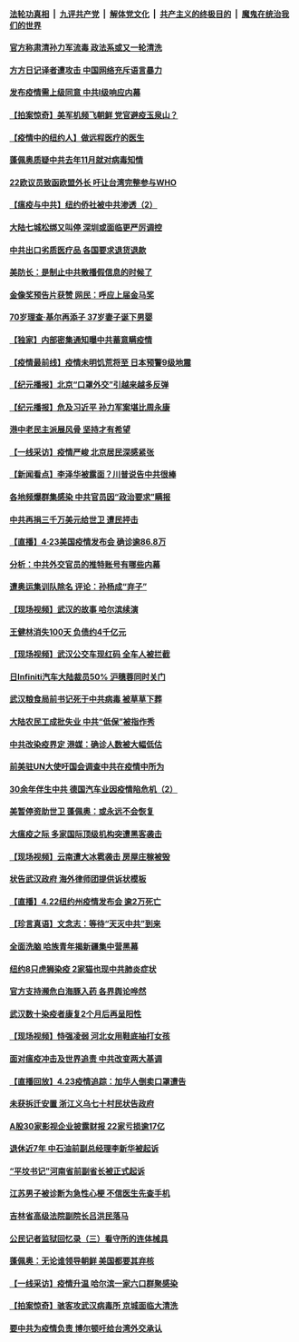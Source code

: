 

####  [法轮功真相](../../../../basic/blob/master/README.md?t=04241801) &nbsp;|&nbsp; [九评共产党](../../../../9ping.md/blob/master/README.md?t=04241801) &nbsp;|&nbsp; [解体党文化](../../../../jtdwh.md/blob/master/README.md?t=04241801)  &nbsp;|&nbsp; [共产主义的终极目的](../../../../gczydzjmd.md/blob/master/README.md?t=04241801) &nbsp;|&nbsp; [魔鬼在统治我们的世界](../../../../mgztzwmdsj.md/blob/master/README.md?t=04241801) 


#### [官方称肃清孙力军流毒 政法系或又一轮清洗](../pages/nsc413/n12057144.md?t=04241801) 

#### [方方日记译者遭攻击 中国网络充斥语言暴力](../pages/nsc413/n12057158.md?t=04241801) 

#### [发布疫情需上级同意 中共Ⅰ级响应内幕](../pages/nsc413/n12053044.md?t=04241801) 

#### [【拍案惊奇】美军机频飞朝鲜 党官避疫玉泉山？](../pages/nsc413/n12056787.md?t=04241801) 

#### [【疫情中的纽约人】做远程医疗的医生](../pages/nsc413/n12056976.md?t=04241801) 

#### [蓬佩奥质疑中共去年11月就对病毒知情](../pages/nsc413/n12056919.md?t=04241801) 

#### [22欧议员致函欧盟外长 吁让台湾完整参与WHO](../pages/nsc413/n12056906.md?t=04241801) 

#### [【瘟疫与中共】纽约侨社被中共渗透（2）](../pages/nsc413/n12048330.md?t=04241801) 

#### [大陆七城松绑又叫停 深圳或面临更严厉调控](../pages/nsc413/n12056496.md?t=04241801) 

#### [中共出口劣质医疗品 各国要求退货退款](../pages/nsc413/n12056707.md?t=04241801) 

#### [美防长：是制止中共散播假信息的时候了](../pages/nsc413/n12056675.md?t=04241801) 

#### [金像奖预告片获赞 网民：呼应上届金马奖](../pages/nsc413/n12056211.md?t=04241801) 

#### [70岁理查·基尔再添子 37岁妻子诞下男婴](../pages/nsc413/n12056595.md?t=04241801) 

#### [【独家】内部密集通知曝中共蓄意瞒疫情](../pages/nsc413/n12054024.md?t=04241801) 

#### [【疫情最前线】疫情未明饥荒将至 日本预警9级地震](../pages/nsc413/n12056563.md?t=04241801) 

#### [【纪元播报】北京“口罩外交”引越来越多反弹](../pages/nsc413/n12056548.md?t=04241801) 

#### [【纪元播报】危及习近平 孙力军案堪比周永康](../pages/nsc413/n12056574.md?t=04241801) 

#### [港中老民主派展风骨 坚持才有希望](../pages/nsc413/n12056406.md?t=04241801) 

#### [【一线采访】疫情严峻 北京居民深感紧张](../pages/nsc413/n12056415.md?t=04241801) 

#### [【新闻看点】李泽华被露面？川普说告中共很棒](../pages/nsc413/n12056131.md?t=04241801) 

#### [各地频爆群集感染 中共官员因“政治要求”瞒报](../pages/nsc413/n12056202.md?t=04241801) 

#### [中共再捐三千万美元给世卫 遭民抨击](../pages/nsc413/n12056235.md?t=04241801) 

#### [【直播】4·23美国疫情发布会 确诊逾86.8万](../pages/nsc413/n12056063.md?t=04241801) 

#### [分析：中共外交官员的推特账号有哪些内幕](../pages/nsc413/n12056160.md?t=04241801) 

#### [遭奥运集训队除名 评论：孙杨成“弃子”](../pages/nsc413/n12056047.md?t=04241801) 

#### [【现场视频】武汉的故事 哈尔滨续演](../pages/nsc413/n12056300.md?t=04241801) 

#### [王健林消失100天 负债约4千亿元](../pages/nsc413/n12056000.md?t=04241801) 

#### [【现场视频】武汉公交车现红码 全车人被拦截](../pages/nsc413/n12056210.md?t=04241801) 

#### [日Infiniti汽车大陆裁员50% 沪穗蓉同时关门](../pages/nsc413/n12056140.md?t=04241801) 

#### [武汉粮食局前书记死于中共病毒 被草草下葬](../pages/nsc413/n12055731.md?t=04241801) 

#### [大陆农民工成批失业 中共“低保”被指作秀](../pages/nsc413/n12055771.md?t=04241801) 

#### [中共改染疫界定 港媒：确诊人数被大幅低估](../pages/nsc413/n12055507.md?t=04241801) 

#### [前美驻UN大使吁国会调查中共在疫情中所为](../pages/nsc413/n12055777.md?t=04241801) 

#### [30余年伴生中共 德国汽车业因疫情陷危机（2）](../pages/nsc413/n12031415.md?t=04241801) 

#### [美暂停资助世卫 蓬佩奥：或永远不会恢复](../pages/nsc413/n12055683.md?t=04241801) 

#### [大瘟疫之际 多家国际顶级机构突遭黑客袭击](../pages/nsc413/n12055901.md?t=04241801) 

#### [【现场视频】云南遭大冰雹袭击 房屋庄稼被毁](../pages/nsc413/n12055387.md?t=04241801) 

#### [状告武汉政府 海外律师团提供诉状模板](../pages/nsc413/n12055521.md?t=04241801) 

#### [【直播】4.22纽约州疫情发布会 逾2万死亡](../pages/nsc413/n12055687.md?t=04241801) 

#### [【珍言真语】文念志：等待“天灭中共”到来](../pages/nsc413/n12053985.md?t=04241801) 


#### [全面洗脑 哈族青年揭新疆集中营黑幕](../pages/nsc413/n12054531.md?t=04241801) 

#### [纽约8只虎狮染疫 2家猫也现中共肺炎症状](../pages/nsc413/n12055331.md?t=04241801) 

#### [官方支持濒危白海豚入药 各界舆论哗然](../pages/nsc413/n12055506.md?t=04241801) 

#### [武汉数十染疫者康复2个月后再呈阳性](../pages/nsc413/n12053785.md?t=04241801) 

#### [【现场视频】恃强凌弱 河北女用鞋底抽打女孩](../pages/nsc413/n12055153.md?t=04241801) 

#### [面对瘟疫冲击及世界追责 中共改变两大基调](../pages/nsc413/n12054199.md?t=04241801) 

#### [【直播回放】4.23疫情追踪：加华人倒卖口罩遭告](../pages/nsc413/n12055135.md?t=04241801) 

#### [未获拆迁安置 浙江义乌七十村民状告政府](../pages/nsc413/n12054688.md?t=04241801) 

#### [A股30家影视企业披露财报 22家亏损逾17亿](../pages/nsc413/n12054856.md?t=04241801) 

#### [退休近7年 中石油前副总经理李新华被起诉](../pages/nsc413/n12055013.md?t=04241801) 

#### [“平坟书记”河南省前副省长被正式起诉](../pages/nsc413/n12054900.md?t=04241801) 

#### [江苏男子被诊断为急性心梗 不信医生先查手机](../pages/nsc413/n12054957.md?t=04241801) 

#### [吉林省高级法院副院长吕洪民落马](../pages/nsc413/n12054867.md?t=04241801) 

#### [公民记者监狱回忆录（三）看守所的连体械具](../pages/nsc413/n12054780.md?t=04241801) 

#### [蓬佩奥：无论谁领导朝鲜 美国都要其弃核](../pages/nsc413/n12054884.md?t=04241801) 

#### [【一线采访】疫情升温 哈尔滨一家六口群聚感染](../pages/nsc413/n12054556.md?t=04241801) 

#### [【拍案惊奇】骇客攻武汉病毒所 京城面临大清洗](../pages/nsc413/n12053941.md?t=04241801) 

#### [要中共为疫情负责 博尔顿吁给台湾外交承认](../pages/nsc413/n12054129.md?t=04241801) 

